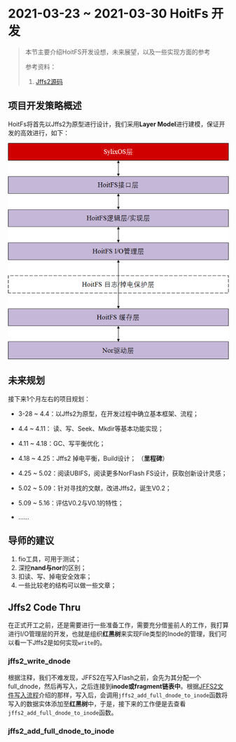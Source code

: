 # 2021-03-23 ~ 2021-03-30 HoitFs 开发

> 本节主要介绍HoitFS开发设想，未来展望，以及一些实现方面的参考
>
> 参考资料：
>
> 1. [Jffs2源码](https://elixir.bootlin.com/linux/latest/source/fs/jffs2/write.c#L59)

## 项目开发策略概述

HoitFs将首先以Jffs2为原型进行设计，我们采用**Layer Model**进行建模，保证开发的高效进行，如下：

![image-20210328131456435](./images/hoit-fs-layer.png)



## 未来规划

接下来1个月左右的项目规划：

- 3-28 ~ 4.4：以Jffs2为原型，在开发过程中确立基本框架、流程；

- 4.4 ~ 4.11： 读、写、Seek、Mkdir等基本功能实现；

- 4.11 ~ 4.18：GC、写平衡优化；

- 4.18 ~ 4.25：Jffs2 掉电平衡，Build设计； （**里程碑**）

- 4.25 ~ 5.02：阅读UBIFS，阅读更多NorFlash FS设计，获取创新设计灵感；

- 5.02 ~ 5.09：针对寻找的文献，改进Jffs2，诞生V0.2；

- 5.09 ~ 5.16：评估V0.2与V0.1的特性；

- ……

## 导师的建议

1. fio工具，可用于测试；
2. 深挖**nand与nor**的区别；
3. 扣读、写、掉电安全效率；
4. 一些比较老的结构可以做一些文章；



## Jffs2 Code Thru

在正式开工之前，还是需要进行一些准备工作，需要充分借鉴前人的工作，我打算进行I/O管理层的开发，也就是组织**红黑树**来实现File类型的Inode的管理，我们可以看一下Jffs2是如何实现`write`的。

### jffs2_write_dnode

根据注释，我们不难发现，JFFS2在写入Flash之前，会先为其分配一个full_dnode，然后再写入，之后连接到**inode或fragment链表中**。根据[JFFS2文件写入流程](./07-SylixOS&Driver&FS-Part2.md)介绍的那样，写入后，会调用`jffs2_add_full_dnode_to_inode`函数将写入的数据实体添加至**红黑树**中，于是，接下来的工作便是去查看`jffs2_add_full_dnode_to_inode`函数。



### jffs2_add_full_dnode_to_inode

